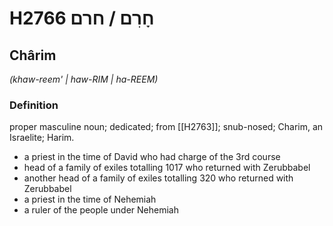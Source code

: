 # H2766 חָרִם / חרם

## Chârim

_(khaw-reem' | haw-RIM | ha-REEM)_

### Definition

proper masculine noun; dedicated; from [[H2763]]; snub-nosed; Charim, an Israelite; Harim.

- a priest in the time of David who had charge of the 3rd course
- head of a family of exiles totalling 1017 who returned with Zerubbabel
- another head of a family of exiles totalling 320 who returned with Zerubbabel
- a priest in the time of Nehemiah
- a ruler of the people under Nehemiah
